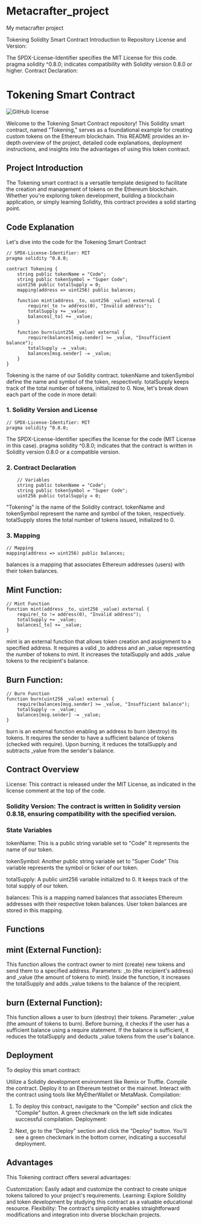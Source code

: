 # Metacrafter_project
My metacrafter project

Tokening Solidity Smart Contract
Introduction to Repository
License and Version:

The SPDX-License-Identifier specifies the MIT License for this code.
pragma solidity ^0.8.0; indicates compatibility with Solidity version 0.8.0 or higher.
Contract Declaration:

# Tokening Smart Contract

![GitHub license](https://img.shields.io/badge/license-MIT-blue.svg)

Welcome to the Tokening Smart Contract repository! This Solidity smart contract, named "Tokening," serves as a foundational example for creating custom tokens on the Ethereum blockchain. This README provides an in-depth overview of the project, detailed code explanations, deployment instructions, and insights into the advantages of using this token contract.

## Project Introduction

The Tokening smart contract is a versatile template designed to facilitate the creation and management of tokens on the Ethereum blockchain. Whether you're exploring token development, building a blockchain application, or simply learning Solidity, this contract provides a solid starting point.

## Code Explanation
Let's dive into the code for the Tokening Smart Contract

```solidity
// SPDX-License-Identifier: MIT
pragma solidity ^0.8.0;

contract Tokening {
    string public tokenName = "Code";
    string public tokenSymbol = "Super Code";
    uint256 public totalSupply = 0;
    mapping(address => uint256) public balances;

    function mint(address _to, uint256 _value) external {
        require(_to != address(0), "Invalid address");
        totalSupply += _value;
        balances[_to] += _value;
    }

    function burn(uint256 _value) external {
        require(balances[msg.sender] >= _value, "Insufficient balance");
        totalSupply -= _value;
        balances[msg.sender] -= _value;
    }
}
```
Tokening is the name of our Solidity contract.
tokenName and tokenSymbol define the name and symbol of the token, respectively.
totalSupply keeps track of the total number of tokens, initialized to 0.
Now, let's break down each part of the code in more detail:

### 1. Solidity Version and License
```
// SPDX-License-Identifier: MIT
pragma solidity ^0.8.0;
```
The SPDX-License-Identifier specifies the license for the code (MIT License in this case).
pragma solidity ^0.8.0; indicates that the contract is written in Solidity version 0.8.0 or a compatible version.
### 2. Contract Declaration
```contract MyToken {
    // Variables
    string public tokenName = "Code";
    string public tokenSymbol = "Super Code";
    uint256 public totalSupply = 0;
```
"Tokening" is the name of the Solidity contract.
tokenName and tokenSymbol represent the name and symbol of the token, respectively.
totalSupply stores the total number of tokens issued, initialized to 0.
### 3. Mapping
    // Mapping
    mapping(address => uint256) public balances;
balances is a mapping that associates Ethereum addresses (users) with their token balances.
## Mint Function:
    // Mint Function
    function mint(address _to, uint256 _value) external {
        require(_to != address(0), "Invalid address");
        totalSupply += _value;
        balances[_to] += _value;
    }
mint is an external function that allows token creation and assignment to a specified address.
It requires a valid _to address and an _value representing the number of tokens to mint.
It increases the totalSupply and adds _value tokens to the recipient's balance.
## Burn Function:
    // Burn Function
    function burn(uint256 _value) external {
        require(balances[msg.sender] >= _value, "Insufficient balance");
        totalSupply -= _value;
        balances[msg.sender] -= _value;
    }
burn is an external function enabling an address to burn (destroy) its tokens.
It requires the sender to have a sufficient balance of tokens (checked with require).
Upon burning, it reduces the totalSupply and subtracts _value from the sender's balance.

## Contract Overview
License: This contract is released under the MIT License, as indicated in the license comment at the top of the code.

### Solidity Version: The contract is written in Solidity version 0.8.18, ensuring compatibility with the specified version.

### State Variables
tokenName: This is a public string variable set to "Code" It represents the name of our token.

tokenSymbol: Another public string variable set to "Super Code" This variable represents the symbol or ticker of our token.

totalSupply: A public uint256 variable initialized to 0. It keeps track of the total supply of our token.

balances: This is a mapping named balances that associates Ethereum addresses with their respective token balances. User token balances are stored in this mapping.

## Functions
## mint (External Function):

This function allows the contract owner to mint (create) new tokens and send them to a specified address.
Parameters: _to (the recipient's address) and _value (the amount of tokens to mint).
Inside the function, it increases the totalSupply and adds _value tokens to the balance of the recipient.
## burn (External Function):

This function allows a user to burn (destroy) their tokens.
Parameter: _value (the amount of tokens to burn).
Before burning, it checks if the user has a sufficient balance using a require statement.
If the balance is sufficient, it reduces the totalSupply and deducts _value tokens from the user's balance.

## Deployment
To deploy this smart contract:

Utilize a Solidity development environment like Remix or Truffle.
Compile the contract.
Deploy it to an Ethereum testnet or the mainnet.
Interact with the contract using tools like MyEtherWallet or MetaMask.
Compilation:

1. To deploy this contract, navigate to the "Compile" section and click the "Compile" button. A green checkmark on the left side indicates successful compilation.
Deployment:

2. Next, go to the "Deploy" section and click the "Deploy" button.
You'll see a green checkmark in the bottom corner, indicating a successful deployment.
## Advantages
This Tokening contract offers several advantages:

Customization: Easily adapt and customize the contract to create unique tokens tailored to your project's requirements.
Learning: Explore Solidity and token development by studying this contract as a valuable educational resource.
Flexibility: The contract's simplicity enables straightforward modifications and integration into diverse blockchain projects.

